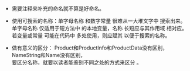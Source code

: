 
- 需要注释来补充的命名就不算是好命名。

- 使用可搜索的名称：单字母名称 和数字常量 很难从一大堆文字中 搜索出来。  
单字母名称 仅适用于短方法中 的本地变量，名称 长短应与其作用域 相对应。  
若变量或常量 可能在代码中 多处使用，则应赋其 以便于搜索的名称。  

- 做有意义的区分：
Product和ProductInfo和ProductData没有区别，  
NameString和Name没有区别，  
要区分名称，就要以读者能鉴别不同之处的方式来区分 。
